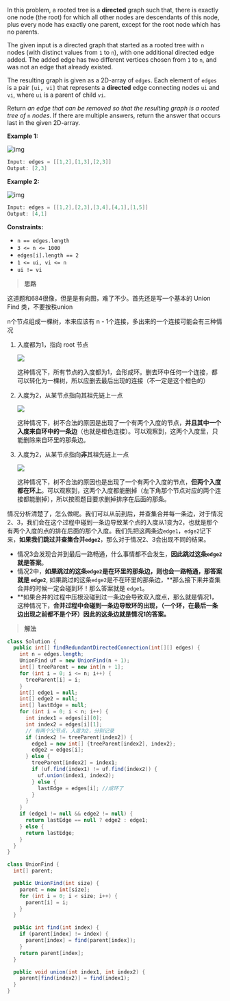 In this problem, a rooted tree is a **directed** graph such that, there is exactly one node (the root) for which all other nodes are descendants of this node, plus every node has exactly one parent, except for the root node which has no parents.

The given input is a directed graph that started as a rooted tree with `n` nodes (with distinct values from `1` to `n`), with one additional directed edge added. The added edge has two different vertices chosen from `1` to `n`, and was not an edge that already existed.

The resulting graph is given as a 2D-array of `edges`. Each element of `edges` is a pair `[ui, vi]` that represents a **directed** edge connecting nodes `ui` and `vi`, where `ui` is a parent of child `vi`.

Return *an edge that can be removed so that the resulting graph is a rooted tree of* `n` *nodes*. If there are multiple answers, return the answer that occurs last in the given 2D-array.

 

**Example 1:**

![img](https://assets.leetcode.com/uploads/2020/12/20/graph1.jpg)

```java
Input: edges = [[1,2],[1,3],[2,3]]
Output: [2,3]
```

**Example 2:**

![img](https://assets.leetcode.com/uploads/2020/12/20/graph2.jpg)

```java
Input: edges = [[1,2],[2,3],[3,4],[4,1],[1,5]]
Output: [4,1]
```

 

**Constraints:**

- `n == edges.length`
- `3 <= n <= 1000`
- `edges[i].length == 2`
- `1 <= ui, vi <= n`
- `ui != vi`

> **思路**

这道题和684很像，但是是有向图，难了不少。首先还是写一个基本的 Union Find 类，不要按秩union

n个节点组成一棵树，本来应该有 n - 1个连接，多出来的一个连接可能会有三种情况

1. 入度都为1，指向 root 节点

   ![](https://typora-us.oss-us-west-1.aliyuncs.com/image_1555729612.png)

   这种情况下，所有节点的入度都为1，会形成环。删去环中任何一个连接，都可以转化为一棵树，所以应删去最后出现的连接（不一定是这个橙色的）

2. 入度为2，从某节点指向其祖先链上一点

   ![](https://typora-us.oss-us-west-1.aliyuncs.com/image_1555729798.png)

   这种情况下，树不合法的原因是出现了一个有两个入度的节点，**并且其中一个入度来自环中的一条边**（也就是橙色连接）。可以观察到，这两个入度里，只能删除来自环里的那条边。

3. 入度为2，从某节点指向**非**其祖先链上一点

   ![](https://typora-us.oss-us-west-1.aliyuncs.com/image_1555730504.png)

   这种情况下，树不合法的原因也是出现了一个有两个入度的节点，**但两个入度都在环上**。可以观察到，这两个入度都能删掉（左下角那个节点对应的两个连接都能删掉），所以按照题目要求删掉排序在后面的那条。

情况分析清楚了，怎么做呢。我们可以从前到后，并查集合并每一条边，对于情况2、3，我们会在这个过程中碰到一条边导致某个点的入度从1变为2，也就是那个有两个入度的点的排在后面的那个入度。我们先把这两条边`edge1`，`edge2`记下来，**如果我们跳过并查集合并`edge2`**，那么对于情况2、3会出现不同的结果。

- 情况3会发现合并到最后一路畅通，什么事情都不会发生，**因此跳过这条`edge2`就是答案**。
- 情况2中，**如果跳过的这条`edge2`是在环里的那条边，则也会一路畅通，那答案就是 `edge2`**, 如果跳过的这条`edge2`是不在环里的那条边，**那么接下来并查集合并的时候一定会碰到环！那么答案就是 `edge1`。
- **如果合并的过程中压根没碰到过一条边会导致双入度点，那么就是情况1，这种情况下，**合并过程中会碰到一条边导致环的出现，（一个环，在最后一条边出现之前都不是个环）因此的这条边就是情况1的答案。**

> **解法**

```java
class Solution {
  public int[] findRedundantDirectedConnection(int[][] edges) {
    int n = edges.length;
    UnionFind uf = new UnionFind(n + 1);
    int[] treeParent = new int[n + 1];
    for (int i = 0; i <= n; i++) {
      treeParent[i] = i;
    }
    int[] edge1 = null;
    int[] edge2 = null;
    int[] lastEdge = null;
    for (int i = 0; i < n; i++) {
      int index1 = edges[i][0];
      int index2 = edges[i][1];
      // 有两个父节点，入度为2，分别记录
      if (index2 != treeParent[index2]) {
        edge1 = new int[] {treeParent[index2], index2};
        edge2 = edges[i];
      } else {
        treeParent[index2] = index1;
        if (uf.find(index1) != uf.find(index2)) {
          uf.union(index1, index2);
        } else {
          lastEdge = edges[i]; //成环了
        }
      }
    } 
    if (edge1 != null && edge2 != null) {
      return lastEdge == null ? edge2 : edge1;
    } else {
      return lastEdge;
    }
  }
}

class UnionFind {
  int[] parent;

  public UnionFind(int size) {
    parent = new int[size];
    for (int i = 0; i < size; i++) {
      parent[i] = i;
    }
  }

  public int find(int index) {
    if (parent[index] != index) {
      parent[index] = find(parent[index]);
    }
    return parent[index];
  }

  public void union(int index1, int index2) {
    parent[find(index2)] = find(index1);
  }
}
```

